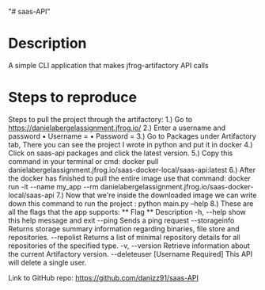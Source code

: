 "# saas-API" 
# Description
A simple CLI application that makes jfrog-artifactory API calls

# Steps to reproduce
Steps to pull the project through the artifactory:
1.)	Go to https://danielabergelassignment.jfrog.io/
2.)	Enter a username and password
•	Username = <yourusername>
•	Password = <yourpassword>
3.)	Go to Packages under Artifactory tab, There you can see the project I wrote in python and put it in docker
4.)	Click on saas-api packages and click the latest version.
5.)	Copy this command in your terminal or cmd: docker pull danielabergelassignment.jfrog.io/saas-docker-local/saas-api:latest
6.)	After the docker has finished to pull the entire image use that command:
docker run -it --name my_app --rm danielabergelassignment.jfrog.io/saas-docker-local/saas-api
7.)	Now that we're inside the downloaded image we can write down this command to run the project : python main.py –help
8.)	These are all the flags that the app supports:
** Flag	                  ** Description
-h, --help            	show this help message and exit
--ping                	Sends a ping request
--storageinfo	Returns storage summary information regarding binaries, file store and repositories.
--repolist            	Returns a list of minimal repository details for all repositories of the specified type.
-v, --version	Retrieve information about the current Artifactory version.
--deleteuser	[Username Required] This API will delete a single user.

  
Link to GitHub repo: https://github.com/danizz91/saas-API  
    
